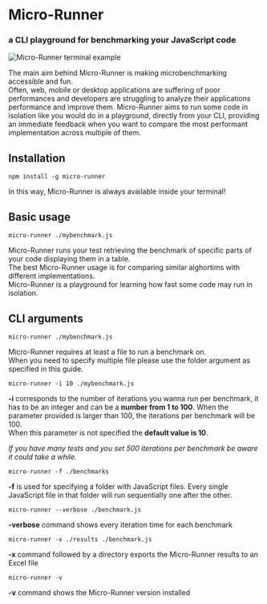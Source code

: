 # Micro-Runner
### a CLI playground for benchmarking your JavaScript code 

![Micro-Runner terminal example](https://github.com/lucamezzalira/micro-runner/raw/master/micro-runner.png "Micro-Runner terminal example")

The main aim behind Micro-Runner is making microbenchmarking accessible and fun.    
Often, web, mobile or desktop applications are suffering of poor performances and developers are struggling to analyze their applications performance and improve them.
Micro-Runner aims to run some code in isolation like you would do in a  playground, directly from your CLI, providing an immediate feedback when you want to compare the most performant implementation across multiple of them.

## Installation
```
npm install -g micro-runner
```

In this way, Micro-Runner is always available inside your terminal!

## Basic usage
```
micro-runner ./mybenchmark.js
```

Micro-Runner runs your test retrieving the benchmark of specific parts of your code displaying them in a table.    
The best Micro-Runner usage is for comparing similar alghortims with different implementations.   
Micro-Runner is a playground for learning how fast some code may run in isolation.     

## CLI arguments

```
micro-runner ./mybenchmark.js
```
Micro-Runner requires at least a file to run a benchmark on.    
When you need to specify multiple file please use the folder argument as specified in this guide.

```
micro-runner -i 10 ./mybenchmark.js
```
**-i** corresponds to the number of iterations you wanna run per benchmark, it has to be an integer and can be a **number from 1 to 100**. When the parameter provided is larger than 100, the iterations per benchmark will be 100.   
When this parameter is not specified the **default value is 10**.

_If you have many tests and you set 500 iterations per benchmark be aware it could take a while._

```
micro-runner -f ./benchmarks
```
**-f** is used for specifying a folder with JavaScript files. Every single JavaScript file in that folder will run sequentially one after the other.

```
micro-runner --verbose ./benchmark.js
```
**-verbose** command shows every iteration time for each benchmark

```
micro-runner -x ./results ./benchmark.js
```
**-x** command followed by a directory exports the Micro-Runner results to an Excel file

```
micro-runner -v
```
**-v** command shows the Micro-Runner version installed